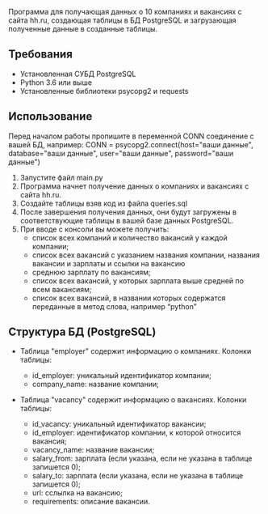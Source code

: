 Программа для получающая данных о 10 компаниях и вакансиях с сайта hh.ru, 
создающая таблицы в БД PostgreSQL и загрузающая полученные 
данные в созданные таблицы.

## Требования
- Установленная СУБД PostgreSQL
- Python 3.6 или выше
- Установленные библиотеки psycopg2 и requests


## Использование
Перед началом работы пропишите в переменной CONN соединение с вашей БД, например:
CONN = psycopg2.connect(host="ваши данные", database="ваши данные", user="ваши данные", password="ваши данные")
1. Запустите файл main.py
2. Программа начнет получение данных о компаниях и вакансиях с сайта hh.ru.
3. Создайте таблицы взяв код из файла queries.sql
4. После завершения получения данных, они будут загружены в соответствующие таблицы в вашей базе данных PostgreSQL.
5. При вводе с консоли вы можете получить:
   - список всех компаний и количество вакансий у каждой компании;
   - список всех вакансий с указанием названия компании, названия вакансии и зарплаты и ссылки на вакансию
   - среднюю зарплату по вакансиям;
   - список всех вакансий, у которых зарплата выше средней по всем вакансиям;
   - список всех вакансий, в названии которых содержатся переданные в метод слова, например “python”

## Структура БД (PostgreSQL)
- Таблица "employer" содержит информацию о компаниях. Колонки таблицы:
   - id_employer: уникальный идентификатор компании;
   - company_name: название компании;

- Таблица "vacancy" содержит информацию о вакансиях. Колонки таблицы:
   - id_vacancy: уникальный идентификатор вакансии;
   - id_employer: идентификатор компании, к которой относится вакансия;
   - vacancy_name: название вакансии;
   - salary_from: зарплата (если указана, если не указана в таблице запишется 0);
   - salary_to: зарплата (если указана, если не указана в таблице запишется 0);
   - url: сслылка на вакансию;
   - requirements: описание вакансии.

